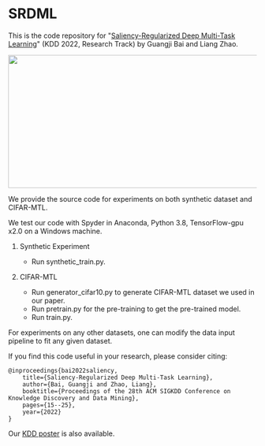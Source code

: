 # SRDML

This is the code repository for "[Saliency-Regularized Deep Multi-Task Learning](https://dl.acm.org/doi/abs/10.1145/3534678.3539442)" (KDD 2022, Research Track) by Guangji Bai and Liang Zhao.  

<img src="https://user-images.githubusercontent.com/43455162/186446503-4fadfd80-22c0-426f-a796-723bbb785059.PNG" width="700" height="270">

We provide the source code for experiments on both synthetic dataset and CIFAR-MTL.

We test our code with Spyder in Anaconda, Python 3.8, TensorFlow-gpu x2.0 on a Windows machine.

1. Synthetic Experiment

   - Run synthetic_train.py.

2. CIFAR-MTL

   - Run generator_cifar10.py to generate CIFAR-MTL dataset we used in our paper.
   - Run pretrain.py for the pre-training to get the pre-trained model.
   - Run train.py.

For experiments on any other datasets, one can modify the data input pipeline to fit any given dataset.


If you find this code useful in your research, please consider citing:

    @inproceedings{bai2022saliency,
        title={Saliency-Regularized Deep Multi-Task Learning},
        author={Bai, Guangji and Zhao, Liang},
        booktitle={Proceedings of the 28th ACM SIGKDD Conference on Knowledge Discovery and Data Mining},
        pages={15--25},
        year={2022}
    }

Our [KDD poster](https://github.com/BaiTheBest/SRDML/blob/main/SRDML%20poster.pdf) is also available.
